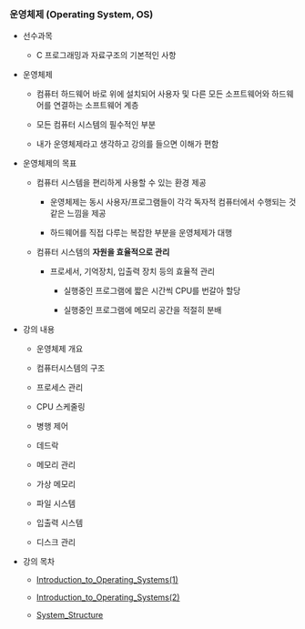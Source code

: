 ### 운영체제 (Operating System, OS)

- 선수과목
  
  - C 프로그래밍과 자료구조의 기본적인 사항

- 운영체제
  
  - 컴퓨터 하드웨어 바로 위에 설치되어 사용자 및 다른 모든 소프트웨어와 하드웨어를 연결하는 소프트웨어 계층
  
  - 모든 컴퓨터 시스템의 필수적인 부분
  
  - 내가 운영체제라고 생각하고 강의를 들으면 이해가 편함

- 운영체제의 목표
  
  - 컴퓨터 시스템을 편리하게 사용할 수 있는 환경 제공
    
    - 운영체제는 동시 사용자/프로그램들이 각각 독자적 컴퓨터에서 수행되는 것 같은 느낌을 제공
    
    - 하드웨어를 직접 다루는 복잡한 부분을 운영체제가 대행
  
  - 컴퓨터 시스템의 **자원을 효율적으로 관리**
    
    - 프로세서, 기억장치, 입출력 장치 등의 효율적 관리
      
      - 실행중인 프로그램에 짧은 시간씩 CPU를 번갈아 할당
      
      - 실행중인 프로그램에 메모리 공간을 적절히 분배

- 강의 내용
  
  - 운영체제 개요
  
  - 컴퓨터시스템의 구조
  
  - 프로세스 관리
  
  - CPU 스케줄링
  
  - 병행 제어
  
  - 데드락
  
  - 메모리 관리
  
  - 가상 메모리
  
  - 파일 시스템
  
  - 입출력 시스템
  
  - 디스크 관리

- 강의 목차
  
  - [Introduction_to_Operating_Systems(1)](./231026_Introduction_to_Operating_Systems(1).md)
  
  - [Introduction_to_Operating_Systems(2)](./231027_Introduction_to_Operating_Systems(2).md)
  
  - [System_Structure](./231029_System_Structure(2).md)
